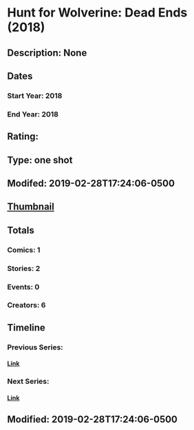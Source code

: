 # Hunt for Wolverine: Dead Ends (2018)
## Description: None
## Dates
### Start Year: 2018
### End Year: 2018
## Rating: 
## Type: one shot
## Modifed: 2019-02-28T17:24:06-0500
## [Thumbnail](http://i.annihil.us/u/prod/marvel/i/mg/b/40/image_not_available.jpg)
## Totals
### Comics: 1
### Stories: 2
### Events: 0
### Creators: 6
## Timeline
### Previous Series: 
#### [Link]()
### Next Series: 
#### [Link]()
## Modified: 2019-02-28T17:24:06-0500